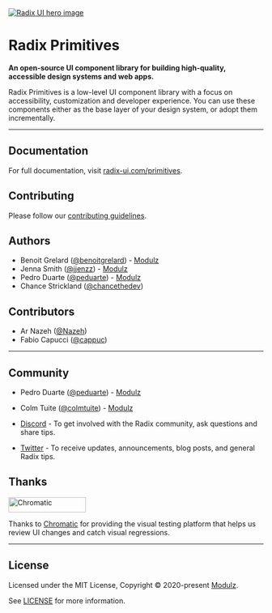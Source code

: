 <a href="https://radix-ui.com/primitives" >
  <img alt="Radix UI hero image" src="https://repository-images.githubusercontent.com/316012819/b7b19180-3f85-11eb-884c-1e19ce2f493a">
</a>

# Radix Primitives

**An open-source UI component library for building high-quality, accessible design systems and web apps.**

Radix Primitives is a low-level UI component library with a focus on accessibility, customization and developer experience. You can use these components either as the base layer of your design system, or adopt them incrementally.

---

## Documentation

For full documentation, visit [radix-ui.com/primitives](https://radix-ui.com/primitives).

## Contributing

Please follow our [contributing guidelines](./.github/CONTRIBUTING.md).

## Authors

- Benoit Grelard ([@benoitgrelard](https://twitter.com/benoitgrelard)) - [Modulz](https://modulz.app)
- Jenna Smith ([@jjenzz](https://twitter.com/jjenzz)) - [Modulz](https://modulz.app)
- Pedro Duarte ([@peduarte](https://twitter.com/peduarte)) - [Modulz](https://modulz.app)
- Chance Strickland ([@chancethedev](https://twitter.com/chancethedev))

## Contributors

- Ar Nazeh ([@Nazeh](https://github.com/Nazeh))
- Fabio Capucci ([@cappuc](https://github.com/cappuc))

---

## Community

- Pedro Duarte ([@peduarte](https://twitter.com/peduarte)) - [Modulz](https://modulz.app)
- Colm Tuite ([@colmtuite](https://twitter.com/colmtuite)) - [Modulz](https://modulz.app)

- [Discord](https://discord.com/invite/7Xb99uG) - To get involved with the Radix community, ask questions and share tips.
- [Twitter](https://twitter.com/radix_ui) - To receive updates, announcements, blog posts, and general Radix tips.

## Thanks

<a href="https://www.chromatic.com/"><img src="https://user-images.githubusercontent.com/321738/84662277-e3db4f80-af1b-11ea-88f5-91d67a5e59f6.png" width="153" height="30" alt="Chromatic" /></a>

Thanks to [Chromatic](https://www.chromatic.com/) for providing the visual testing platform that helps us review UI changes and catch visual regressions.

---

## License

Licensed under the MIT License, Copyright © 2020-present [Modulz](https://modulz.app).

See [LICENSE](./LICENSE) for more information.
